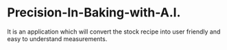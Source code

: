 # Precision-In-Baking-with-A.I.
It is an application which will convert the stock recipe into user friendly and easy to understand measurements.
